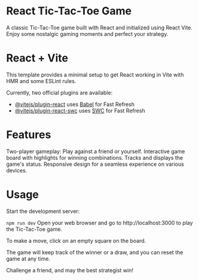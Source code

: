 # React Tic-Tac-Toe Game
A classic Tic-Tac-Toe game built with React and initialized using React Vite. Enjoy some nostalgic gaming moments and perfect your strategy.

# React + Vite

This template provides a minimal setup to get React working in Vite with HMR and some ESLint rules.

Currently, two official plugins are available:

- [@vitejs/plugin-react](https://github.com/vitejs/vite-plugin-react/blob/main/packages/plugin-react/README.md) uses [Babel](https://babeljs.io/) for Fast Refresh
- [@vitejs/plugin-react-swc](https://github.com/vitejs/vite-plugin-react-swc) uses [SWC](https://swc.rs/) for Fast Refresh

# Features
Two-player gameplay: Play against a friend or yourself.
Interactive game board with highlights for winning combinations.
Tracks and displays the game's status.
Responsive design for a seamless experience on various devices.

# Usage
Start the development server:

`npm run dev`
Open your web browser and go to http://localhost:3000 to play the Tic-Tac-Toe game.

To make a move, click on an empty square on the board.

The game will keep track of the winner or a draw, and you can reset the game at any time.

Challenge a friend, and may the best strategist win!
